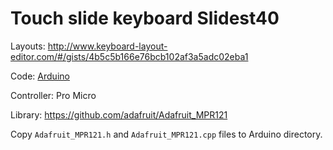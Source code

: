 # Touch slide keyboard Slidest40

Layouts: http://www.keyboard-layout-editor.com/#/gists/4b5c5b166e76bcb102af3a5adc02eba1

Code: [Arduino](Arduino/)

Controller: Pro Micro

Library: https://github.com/adafruit/Adafruit_MPR121

Copy `Adafruit_MPR121.h` and `Adafruit_MPR121.cpp` files to Arduino directory.
